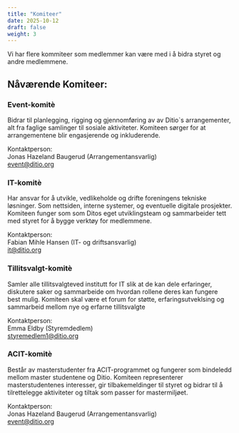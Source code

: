 ```yaml
---
title: "Komiteer"
date: 2025-10-12
draft: false
weight: 3
---
```


Vi har flere kommiteer som medlemmer kan være med i å bidra styret og andre medlemmene.

<!--more-->

## Nåværende Komiteer:

### Event-komitè
Bidrar til planlegging, rigging og gjennomføring av av Ditio`s arrangementer, alt fra faglige samlinger til sosiale aktiviteter. 
Komiteen sørger for at arrangementene blir engasjerende og inkluderende.

Kontaktperson:\
Jonas Hazeland Baugerud (Arrangementansvarlig)\
[event@ditio.org](mailto:event@ditio.org)

### IT-komitè
Har ansvar for å utvikle, vedlikeholde og drifte foreningens tekniske løsninger. 
Som nettsiden, interne systemer, og eventuelle digitale prosjekter.
Komiteen funger som som Ditos eget utviklingsteam og sammarbeider tett med styret for å bygge verktøy for medlemmene.

Kontaktperson:\
Fabian Mihle Hansen (IT- og driftsansvarlig)\
[it@ditio.org](mailto:it@ditio.org)

### Tillitsvalgt-komitè
Samler alle tillitsvalgteved institutt for IT slik at de kan dele erfaringer, diskutere saker og 
sammarbeide om hvordan rollene deres kan fungere best mulig. Komiteen skal være et forum for støtte, 
erfaringsutveklsing og sammarbeid mellom nye og erfarne tillitsvalgte

Kontaktperson:\
Emma Eldby (Styremdedlem)\
[styremedlem1@ditio.org](mailto:styremedlem1@ditio.org)

### ACIT-komitè
Består av masterstudenter fra ACIT-programmet og fungerer som bindeledd mellom master studentene og Ditio.
Komiteen representerer masterstudentenes interesser, gir tilbakemeldinger til styret og 
bidrar til å tilrettelegge aktiviteter og tiltak som passer for mastermiljøet.

Kontaktperson:\
Jonas Hazeland Baugerud (Arrangementansvarlig)\
[event@ditio.org](mailto:event@ditio.org)